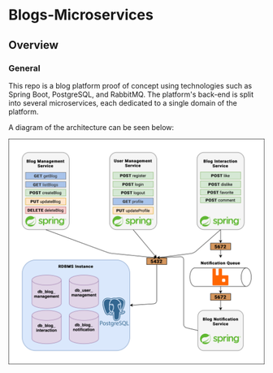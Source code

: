 # Blogs-Microservices

## Overview

### General

This repo is a blog platform proof of concept using technologies such as Spring Boot, PostgreSQL, and RabbitMQ. The platform's back-end is split into several microservices, each dedicated to a single domain of the platform.

A diagram of the architecture can be seen below:

![Architecture Overview](./docs/images/architecture_overview.png)
